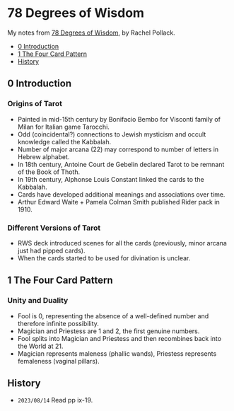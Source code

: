 # 78 Degrees of Wisdom
My notes from [78 Degrees of Wisdom](https://www.goodreads.com/book/show/344574.Seventy_Eight_Degrees_of_Wisdom), by Rachel Pollack.

<!-- MarkdownTOC levels="1,2" -->

- [0 Introduction](#0-introduction)
- [1 The Four Card Pattern](#1-the-four-card-pattern)
- [History](#history)

<!-- /MarkdownTOC -->



## 0 Introduction
### Origins of Tarot
- Painted in mid-15th century by Bonifacio Bembo for Visconti family of Milan for Italian game Tarocchi.
- Odd (coincidental?) connections to Jewish mysticism and occult knowledge called the Kabbalah.
- Number of major arcana (22) may correspond to number of letters in Hebrew alphabet.
- In 18th century, Antoine Court de Gebelin declared Tarot to be remnant of the Book of Thoth.
- In 19th century, Alphonse Louis Constant linked the cards to the Kabbalah.
- Cards have developed additional meanings and associations over time.
- Arthur Edward Waite + Pamela Colman Smith published Rider pack in 1910.

### Different Versions of Tarot
- RWS deck introduced scenes for all the cards (previously, minor arcana just had pipped cards).
- When the cards started to be used for divination is unclear.



## 1 The Four Card Pattern
### Unity and Duality
- Fool is 0, representing the absence of a well-defined number and therefore infinite possibility.
- Magician and Priestess are 1 and 2, the first genuine numbers.
- Fool splits into Magician and Priestess and then recombines back into the World at 21.
- Magician represents maleness (phallic wands), Priestess represents femaleness (vaginal pillars).



## History
- `2023/08/14` Read pp ix-19.
